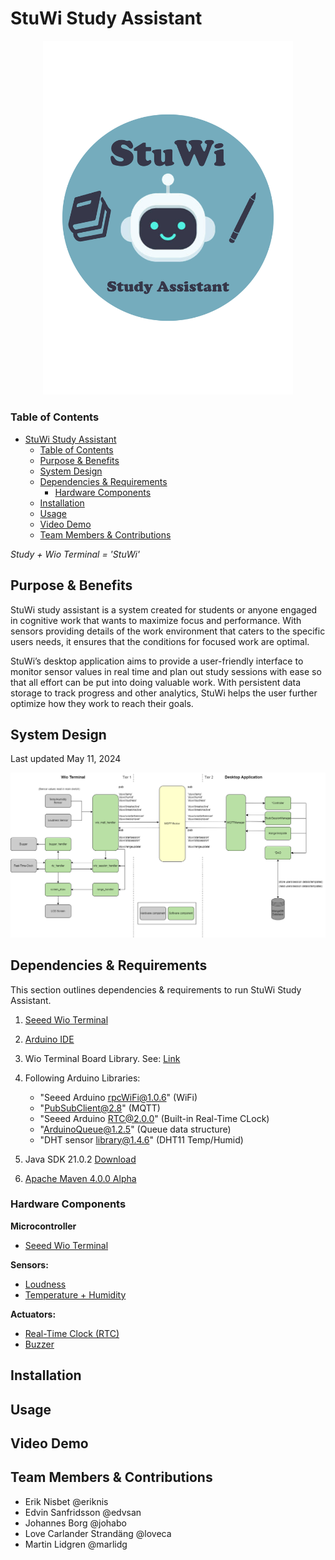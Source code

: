 # StuWi Study Assistant

<div style="text-align:center">
    <img src="/docs/images/StuWi-Transparent.png" alt="StuWi Study Assistant" width="400" />
</div>

### Table of Contents
- [StuWi Study Assistant](#stuwi-study-assistant)
    - [Table of Contents](#table-of-contents)
    - [Purpose & Benefits](#purpose--benefits)
    - [System Design](#system-design-)
    - [Dependencies & Requirements](#dependencies--requirements)
        - [Hardware Components](#hardware-components)
    - [Installation](#installation)
    - [Usage](#usage)
    - [Video Demo](#video-demo)
    - [Team Members & Contributions](#team-members--contributions)

*Study + Wio Terminal = 'StuWi'*

## Purpose & Benefits

StuWi study assistant is a system created for students or anyone engaged in cognitive work that wants to maximize focus and performance. With sensors providing details of the work environment that caters to the specific users needs, it ensures that the conditions for focused work are optimal.

StuWi’s desktop application aims to provide a user-friendly interface to monitor sensor values in real time and plan out study sessions with ease so that all effort can be put into doing valuable work. With persistent data storage to track progress and other analytics, StuWi helps the user further optimize how they work to reach their goals.

## System Design 
Last updated May 11, 2024

![StuWi Study Assistant](/docs/images/architecture_diagrams/Architecture_DiagramV5.png)


## Dependencies & Requirements

This section outlines dependencies & requirements to run StuWi Study Assistant.

1. [Seeed Wio Terminal](https://wiki.seeedstudio.com/Wio_Terminal_Intro/)
2. [Arduino IDE](https://www.arduino.cc/en/software)
3. Wio Terminal Board Library. See: [Link](https://wiki.seeedstudio.com/Wio-Terminal-Getting-Started/#getting-started)
4. Following Arduino Libraries:
   - "Seeed Arduino rpcWiFi@1.0.6" (WiFi)
   - "PubSubClient@2.8" (MQTT)
   - "Seeed Arduino RTC@2.0.0" (Built-in Real-Time CLock)
   - "ArduinoQueue@1.2.5" (Queue data structure)
   - "DHT sensor library@1.4.6" (DHT11 Temp/Humid)

5. Java SDK 21.0.2 [Download](https://www.oracle.com/java/technologies/javase/jdk21-archive-downloads.html)
6. [Apache Maven 4.0.0 Alpha](https://maven.apache.org/download.cgi)

### Hardware Components

**Microcontroller**
* [Seeed Wio Terminal](https://wiki.seeedstudio.com/Wio-Terminal-Getting-Started/)

**Sensors:**
* [Loudness](https://wiki.seeedstudio.com/Grove-Loudness_Sensor/)
* [Temperature + Humidity](https://wiki.seeedstudio.com/Grove-TemperatureAndHumidity_Sensor/)

**Actuators:** 
* [Real-Time Clock (RTC)](https://wiki.seeedstudio.com/Wio-Terminal-RTC/)
* [Buzzer](https://wiki.seeedstudio.com/Wio-Terminal-Buzzer/)

## Installation

## Usage

## Video Demo

## Team Members & Contributions

* Erik Nisbet @eriknis
* Edvin Sanfridsson @edvsan
* Johannes Borg @johabo
* Love Carlander Strandäng @loveca
* Martin Lidgren @marlidg





